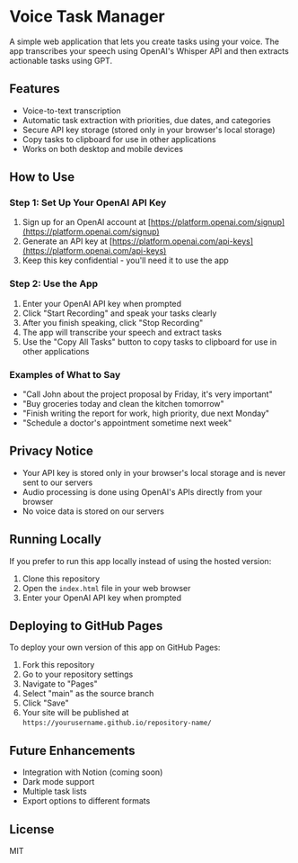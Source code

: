 # Voice Task Manager

A simple web application that lets you create tasks using your voice. The app transcribes your speech using OpenAI's Whisper API and then extracts actionable tasks using GPT.

## Features

- Voice-to-text transcription
- Automatic task extraction with priorities, due dates, and categories
- Secure API key storage (stored only in your browser's local storage)
- Copy tasks to clipboard for use in other applications
- Works on both desktop and mobile devices

## How to Use

### Step 1: Set Up Your OpenAI API Key

1. Sign up for an OpenAI account at [https://platform.openai.com/signup](https://platform.openai.com/signup)
2. Generate an API key at [https://platform.openai.com/api-keys](https://platform.openai.com/api-keys)
3. Keep this key confidential - you'll need it to use the app

### Step 2: Use the App

1. Enter your OpenAI API key when prompted
2. Click "Start Recording" and speak your tasks clearly
3. After you finish speaking, click "Stop Recording"
4. The app will transcribe your speech and extract tasks
5. Use the "Copy All Tasks" button to copy tasks to clipboard for use in other applications

### Examples of What to Say

- "Call John about the project proposal by Friday, it's very important"
- "Buy groceries today and clean the kitchen tomorrow"
- "Finish writing the report for work, high priority, due next Monday"
- "Schedule a doctor's appointment sometime next week"

## Privacy Notice

- Your API key is stored only in your browser's local storage and is never sent to our servers
- Audio processing is done using OpenAI's APIs directly from your browser
- No voice data is stored on our servers

## Running Locally

If you prefer to run this app locally instead of using the hosted version:

1. Clone this repository
2. Open the `index.html` file in your web browser
3. Enter your OpenAI API key when prompted

## Deploying to GitHub Pages

To deploy your own version of this app on GitHub Pages:

1. Fork this repository
2. Go to your repository settings
3. Navigate to "Pages"
4. Select "main" as the source branch
5. Click "Save"
6. Your site will be published at `https://yourusername.github.io/repository-name/`

## Future Enhancements

- Integration with Notion (coming soon)
- Dark mode support
- Multiple task lists
- Export options to different formats

## License

MIT 
